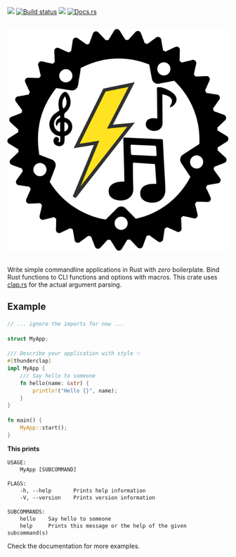 [![](https://img.shields.io/travis/spacekookie/thunder.svg)](https://travis-ci.org/spacekookie/thunder/)
[![Build status](https://ci.appveyor.com/api/projects/status/clrwni1vork68vq6?svg=true)](https://ci.appveyor.com/project/spacekookie/thunder)
[![](https://img.shields.io/crates/v/thunder.svg)](https://crates.io/crates/thunder)
[![Docs.rs](https://docs.rs/thunder/badge.svg)](https://docs.rs/thunder/)

<br/>

<center>
<img src="logo.svg" />
</center>

<br/>

Write simple commandline applications in Rust with *zero* boilerplate. Bind Rust functions to CLI functions and options with macros. This crate uses [clap.rs](https://github.com/kbknapp/clap-rs) for the actual argument parsing.

## Example

```rust
// ... ignore the imports for now ...

struct MyApp;

/// Describe your application with style ✨
#[thunderclap]
impl MyApp {
    /// Say hello to someone
    fn hello(name: &str) {
        println!("Hello {}", name);
    }
}

fn main() {
    MyApp::start();
}
```

**This prints**

```
USAGE:
    MyApp [SUBCOMMAND]

FLAGS:
    -h, --help       Prints help information
    -V, --version    Prints version information

SUBCOMMANDS:
    hello    Say hello to someone
    help     Prints this message or the help of the given subcommand(s)
```

Check the documentation for more examples.
